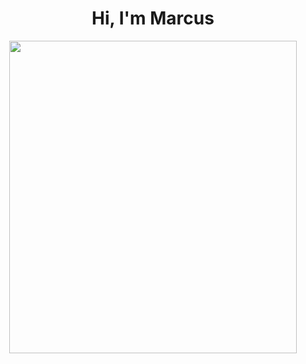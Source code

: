 <h1 align="center">Hi, I'm Marcus</h1>
<a href="https://github.com/kiryano"></a>
<p align="center">
  <img width="460" height="500" src="https://images.unsplash.com/photo-1546975490-a79abdd54533?ixlib=rb-4.0.3&ixid=MnwxMjA3fDB8MHxwaG90by1wYWdlfHx8fGVufDB8fHx8&auto=format&fit=crop&w=774&q=80">
</p>

